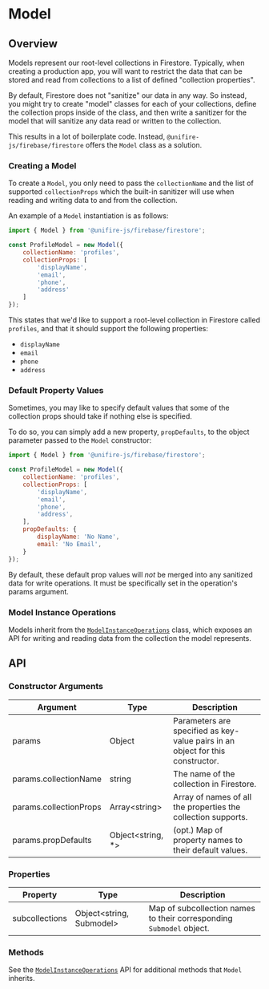 # Model

## Overview

Models represent our root-level collections in Firestore. Typically, when creating a production app, you will want to restrict the data that can be stored and read from collections to a list of defined "collection properties".

By default, Firestore does not "sanitize" our data in any way. So instead, you might try to create "model" classes for each of your collections, define the collection props inside of the class, and then write a sanitizer for the model that will sanitize any data read or written to the collection.

This results in a lot of boilerplate code. Instead, `@unifire-js/firebase/firestore` offers the `Model` class as a solution.

### Creating a Model

To create a `Model`, you only need to pass the `collectionName` and the list of supported `collectionProps` which the built-in sanitizer will use when reading and writing data to and from the collection.

An example of a `Model` instantiation is as follows:

```js
import { Model } from '@unifire-js/firebase/firestore';

const ProfileModel = new Model({
    collectionName: 'profiles',
    collectionProps: [
        'displayName',
        'email',
        'phone',
        'address'
    ]
});
```

This states that we'd like to support a root-level collection in Firestore called `profiles`, and that it should support the following properties:

* `displayName`
* `email`
* `phone`
* `address`

### Default Property Values

Sometimes, you may like to specify default values that some of the collection props should take if nothing else is specified.

To do so, you can simply add a new property, `propDefaults`, to the object parameter passed to the `Model` constructor:

```js
import { Model } from '@unifire-js/firebase/firestore';

const ProfileModel = new Model({
    collectionName: 'profiles',
    collectionProps: [
        'displayName',
        'email',
        'phone',
        'address',
    ],
    propDefaults: {
        displayName: 'No Name',
        email: 'No Email',
    }
});
```

By default, these default prop values will <i>not</i> be merged into any sanitized data for write operations. It must be specifically set in the operation's params argument.

### Model Instance Operations

Models inherit from the [`ModelInstanceOperations`](/packages/firebase/docs/api/model-instance-operations.md) class, which exposes an API for writing and reading data from the collection the model represents.

## API

### Constructor Arguments

| Argument | Type | Description |
| --- | --- | --- |
| params | Object | Parameters are specified as key-value pairs in an object for this constructor. |
| params.collectionName | string | The name of the collection in Firestore. |
| params.collectionProps | Array\<string\> | Array of names of all the properties the collection supports. |
| params.propDefaults | Object\<string, *\> | (opt.) Map of property names to their default values. |

### Properties

| Property | Type | Description |
| --- | --- | --- |
| subcollections | Object\<string, Submodel\> | Map of subcollection names to their corresponding `Submodel` object. |

### Methods

See the [`ModelInstanceOperations`](/packages/firebase/docs/api/model-instance-operations.md) API for additional methods that `Model` inherits.